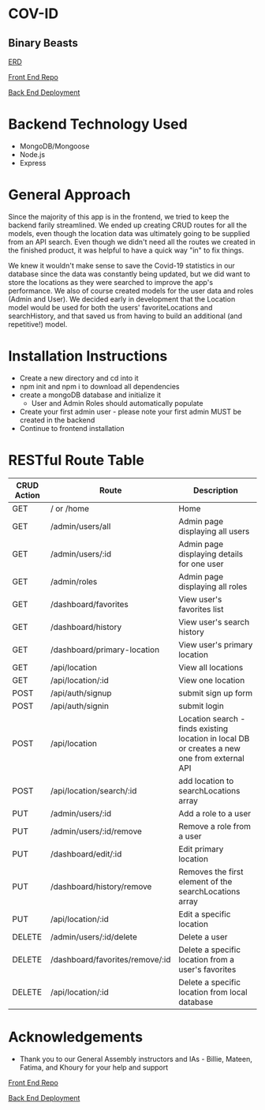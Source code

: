 # COV-ID
## Binary Beasts

[ERD](https://lucid.app/lucidchart/invitations/accept/6b16b9ed-aa9e-46ed-a7b1-5bc2c02922f5)

[Front End Repo](https://github.com/SFX818/team-6-frontend)

[Back End Deployment](https://cov-id-backend.herokuapp.com/)

# Backend Technology Used
- MongoDB/Mongoose
- Node.js
- Express

# General Approach
Since the majority of this app is in the frontend, we tried to keep the backend farily streamlined. We ended up creating CRUD routes for all the models, even though the location data was ultimately going to be supplied from an API search. Even though we didn't need all the routes we created in the finished product, it was helpful to have a quick way "in" to fix things.

We knew it wouldn't make sense to save the Covid-19 statistics in our database since the data was constantly being updated, but we did want to store the locations as they were searched to improve the app's performance. We also of course created models for the user data and roles (Admin and User). We decided early in development that the Location model would be used for both the users' favoriteLocations and searchHistory, and that saved us from having to build an additional (and repetitive!) model.

# Installation Instructions
- Create a new directory and cd into it
- npm init and npm i to download all dependencies
- create a mongoDB database and initialize it
    - User and Admin Roles should automatically populate
- Create your first admin user - please note your first admin MUST be created in the backend
- Continue to frontend installation

# RESTful Route Table

CRUD Action | Route | Description
----- | ----- | -----
GET | / or /home | Home
GET | /admin/users/all | Admin page displaying all users
GET | /admin/users/:id | Admin page displaying details for one user
GET | /admin/roles | Admin page displaying all roles
GET | /dashboard/favorites | View user's favorites list
GET | /dashboard/history | View user's search history
GET | /dashboard/primary-location | View user's primary location
GET | /api/location | View all locations
GET | /api/location/:id | View one location
POST | /api/auth/signup | submit sign up form
POST | /api/auth/signin | submit login
POST | /api/location | Location search - finds existing location in local DB or creates a new one from external API
POST | /api/location/search/:id | add location to searchLocations array
PUT | /admin/users/:id | Add a role to a user
PUT | /admin/users/:id/remove | Remove a role from a user
PUT | /dashboard/edit/:id | Edit primary location
PUT | /dashboard/history/remove | Removes the first element of the searchLocations array
PUT | /api/location/:id | Edit a specific location
DELETE | /admin/users/:id/delete | Delete a user
DELETE | /dashboard/favorites/remove/:id | Delete a specific location from a user's favorites
DELETE | /api/location/:id | Delete a specific location from local database

# Acknowledgements
- Thank you to our General Assembly instructors and IAs - Billie, Mateen, Fatima, and Khoury for your help and support

[Front End Repo](https://github.com/SFX818/team-6-frontend)

[Back End Deployment](https://cov-id-backend.herokuapp.com/)

